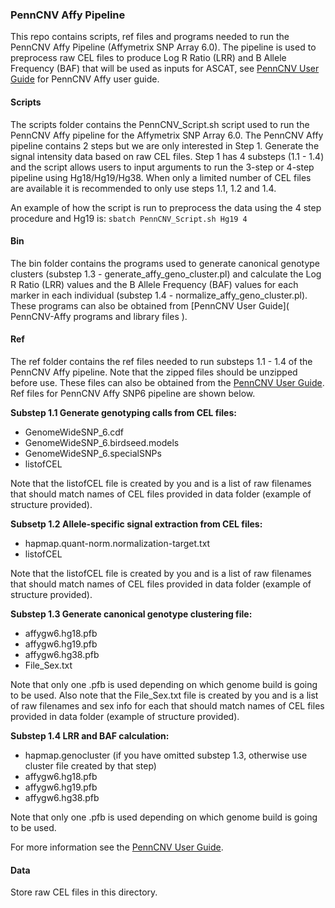 ### PennCNV Affy Pipeline 

This repo contains scripts, ref files and programs needed to run the PennCNV Affy Pipeline (Affymetrix SNP Array 6.0). The pipeline is used to preprocess raw CEL files to produce Log R Ratio (LRR) and B Allele Frequency (BAF) that will be used as inputs for ASCAT, see [PennCNV User Guide](http://penncnv.openbioinformatics.org/en/latest/user-guide/affy/) for PennCNV Affy user guide. 

#### **Scripts**
The scripts folder contains the PennCNV_Script.sh script used to run the PennCNV Affy pipeline for the Affymetrix SNP Array 6.0. The PennCNV Affy pipeline contains 2 steps but we are only interested in Step 1. Generate the signal intensity data based on raw CEL files. Step 1 has 4 substeps (1.1 - 1.4) and the script allows users to input arguments to run the 3-step or 4-step pipeline using Hg18/Hg19/Hg38. When only a limited number of CEL files are available it is recommended to only use steps 1.1, 1.2 and 1.4. 

An example of how the script is run to preprocess the data using the 4 step procedure and Hg19 is: `sbatch PennCNV_Script.sh Hg19 4`

#### **Bin**
The bin folder contains the programs used to generate canonical genotype clusters (substep 1.3 - generate_affy_geno_cluster.pl) and calculate the Log R Ratio (LRR) values and the B Allele Frequency (BAF) values for each marker in each individual (substep 1.4 - normalize_affy_geno_cluster.pl). These programs can also be obtained from [PennCNV User Guide]( PennCNV-Affy programs and library files ).

#### **Ref**
The ref folder contains the ref files needed to run substeps 1.1 - 1.4 of the PennCNV Affy pipeline. Note that the zipped files should be unzipped before use. These files can also be obtained from the [PennCNV User Guide](http://penncnv.openbioinformatics.org/en/latest/user-guide/affy/). Ref files for PennCNV Affy SNP6 pipeline are shown below.

**Substep 1.1 Generate genotyping calls from CEL files:**

- GenomeWideSNP_6.cdf
- GenomeWideSNP_6.birdseed.models
- GenomeWideSNP_6.specialSNPs
- listofCEL 

Note that the listofCEL file is created by you and is a list of raw filenames that should match names of CEL files provided in data folder (example of structure provided).

**Subsetp 1.2 Allele-specific signal extraction from CEL files:**

- hapmap.quant-norm.normalization-target.txt
- listofCEL 

Note that the listofCEL file is created by you and is a list of raw filenames that should match names of CEL files provided in data folder (example of structure provided).

**Substep 1.3 Generate canonical genotype clustering file:**

- affygw6.hg18.pfb
- affygw6.hg19.pfb
- affygw6.hg38.pfb 
- File_Sex.txt 

Note that only one .pfb is used depending on which genome build is going to be used. Also note that the File_Sex.txt file is created by you and is a list of raw filenames and sex info for each that should match names of CEL files provided in data folder (example of structure provided).

**Substep 1.4 LRR and BAF calculation:**

- hapmap.genocluster (if you have omitted substep 1.3, otherwise use cluster file created by that step)
- affygw6.hg18.pfb
- affygw6.hg19.pfb
- affygw6.hg38.pfb 

Note that only one .pfb is used depending on which genome build is going to be used.

For more information see the [PennCNV User Guide](http://penncnv.openbioinformatics.org/en/latest/user-guide/affy/).

#### **Data**
Store raw CEL files in this directory.
